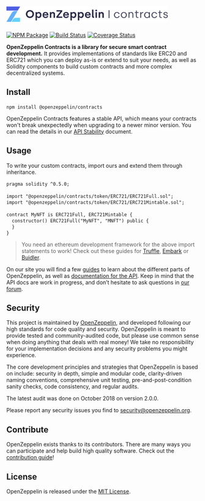 # <img src="logo.png" alt="OpenZeppelin" height="40px">

[![NPM Package](https://img.shields.io/npm/v/@openzeppelin/contracts.svg)](https://www.npmjs.org/package/@openzeppelin/contracts)
[![Build Status](https://circleci.com/gh/OpenZeppelin/openzeppelin-contracts.svg?style=shield)](https://circleci.com/gh/OpenZeppelin/openzeppelin-contracts)
[![Coverage Status](https://codecov.io/gh/OpenZeppelin/openzeppelin-contracts/graph/badge.svg)](https://codecov.io/gh/OpenZeppelin/openzeppelin-contracts)

**OpenZeppelin Contracts is a library for secure smart contract development.** It provides implementations of standards like ERC20 and ERC721 which you can deploy as-is or extend to suit your needs, as well as Solidity components to build custom contracts and more complex decentralized systems.

## Install

```
npm install @openzeppelin/contracts
```

OpenZeppelin Contracts features a stable API, which means your contracts won't break unexpectedly when upgrading to a newer minor version. You can read ṫhe details in our [API Stability] document.

## Usage

To write your custom contracts, import ours and extend them through inheritance.

```solidity
pragma solidity ^0.5.0;

import "@openzeppelin/contracts/token/ERC721/ERC721Full.sol";
import "@openzeppelin/contracts/token/ERC721/ERC721Mintable.sol";

contract MyNFT is ERC721Full, ERC721Mintable {
  constructor() ERC721Full("MyNFT", "MNFT") public {
  }
}
```

> You need an ethereum development framework for the above import statements to work! Check out these guides for [Truffle], [Embark] or [Buidler].

On our site you will find a few [guides] to learn about the different parts of OpenZeppelin, as well as [documentation for the API][API docs]. Keep in mind that the API docs are work in progress, and don’t hesitate to ask questions in [our forum][forum].

## Security

This project is maintained by [OpenZeppelin], and developed following our high standards for code quality and security. OpenZeppelin is meant to provide tested and community-audited code, but please use common sense when doing anything that deals with real money! We take no responsibility for your implementation decisions and any security problems you might experience.

The core development principles and strategies that OpenZeppelin is based on include: security in depth, simple and modular code, clarity-driven naming conventions, comprehensive unit testing, pre-and-post-condition sanity checks, code consistency, and regular audits.

The latest audit was done on October 2018 on version 2.0.0.

Please report any security issues you find to security@openzeppelin.org.

## Contribute

OpenZeppelin exists thanks to its contributors. There are many ways you can participate and help build high quality software. Check out the [contribution guide]!

## License

OpenZeppelin is released under the [MIT License](LICENSE).


[API docs]: https://docs.openzeppelin.com/contracts/api/token/erc20
[guides]: https://docs.openzeppelin.com/contracts
[API Stability]: https://docs.openzeppelin.com/contracts/releases-stability
[forum]: https://forum.openzeppelin.com
[OpenZeppelin]: https://openzeppelin.com
[contribution guide]: CONTRIBUTING.md
[Truffle]: https://truffleframework.com/docs/truffle/quickstart
[Embark]: https://embark.status.im/docs/quick_start.html
[Buidler]: https://buidler.dev/getting-started/#overview
